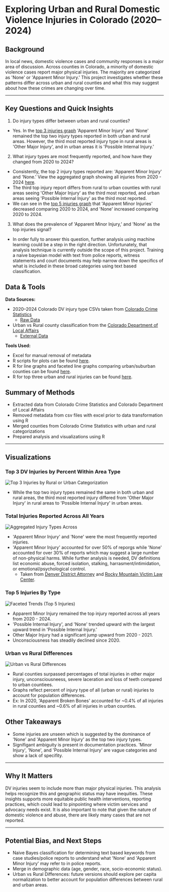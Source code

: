 # Exploring Urban and Rural Domestic Violence Injuries in Colorado (2020–2024)
## Background
In local news, domestic violence cases and community responses is a major area of discussion. Across counties in Colorado, a minority of domestic violence cases report major physical injuries. The majority are categorized as 'None' or 'Apparent Minor Injury.' This project investigates whether these patterns differ across urban and rural counties and what this may suggest about how these crimes are changing over time.

---

## Key Questions and Quick Insights
1. Do injury types differ between urban and rural counties?
  - Yes. In the [top 3 injuries graph](#Top-3-DV-Injuries-by-Percent-Within-Area-Type "Top 3 Rural and Urban Injuries Graph") 'Apparent Minor Injury' and 'None' remained the top two injury types reported in both urban and rural areas. However, the third most reported injury type in rural areas is 'Other Major Injury', and in urban areas it is 'Possible Internal Injury.'

2. What injury types are most frequently reported, and how have they changed from 2020 to 2024?
  - Consistently, the top 2 injury types reported are: 'Apparent Minor Injury' and 'None.' View the aggregated graph showing all injuries from 2020 - 2024 [here](#total-injuries-reported-across-all-years "Total Injuries Reported from 2020-2024 Graph").
  - The third top injury report differs from rural to urban counties with rural areas seeing 'Other Major Injury' as the third most reported, and urban areas seeing 'Possible Internal Injury' as the third most reported.
  - We can see in the [top 5 injuries graph](#top-five-injuries-by-type "Top 5 Injuries Graph") that 'Apparent Minor Injuries' decreased comparing 2020 to 2024, and 'None' increased comparing 2020 to 2024.

3. What does the prevalence of 'Apparent Minor Injury,' and 'None' as the top injuries signal?
  - In order fully to answer this question, further analysis using machine learning could be a step in the right direction. Unfortunately, that analysis technique is currently outside the scope of this project. Training a naive bayesian model with text from police reports, witness statements and court documents may help narrow down the specifics of what is included in these broad categories using text based classification.

## Data & Tools  
**Data Sources:**  
- 2020–2024 Colorado DV injury type CSVs taken from [Colorado Crime Statistics](https://coloradocrimestats.state.co.us/tops)
  - [Raw Data](/raw_data)
- Urban vs Rural county classification from the [Colorado Department of Local Affairs](https://cdola.colorado.gov/colorado-community-classification)
  - [External Data](/external_data)

**Tools Used:**  
- Excel for manual removal of metadata
- R scripts for plots can be found [here](/scripts/dvScript.R).
- R for line graphs and faceted line graphs comparing urban/suburban counties can be found [here](scripts/RuralUrbanPlots.R).
- R for top three urban and rural injuries can be found [here](/scripts/topThreeInjuries.R).

## Summary of Methods  
- Extracted data from Colorado Crime Statistics and Colorado Department of Local Affairs
- Removed metadata from csv files with excel prior to data transformation using R 
- Merged counties from Colorado Crime Statistics with urban and rural categorizations
- Prepared analysis and visualizations using R

---

## Visualizations

### **Top 3 DV Injuries by Percent Within Area Type**
![Top 3 Injuries by Rural or Urban Categorization](/outputs/topThreeByArea.png)
  - While the top two injury types remained the same in both urban and rural areas, the third most reported injury differed from 'Other Major Injury' in rural areas to 'Possible Internal Injury' in urban areas.
 
### **Total Injuries Reported Across All Years** 
![Aggregated Injury Types Across](/outputs/dvBarGraphAggregate.png) 
   - 'Apparent Minor Injury' and 'None' were the most frequently reported injuries.
   - 'Apparent Minor Injury' accounted for over 50% of reporgs while 'None' accounted for over 30% of reports which may suggest a large number of non-physical harms. While further analysis is needed, DV definitions list economic abuse, forced isolation, stalking, harrasment/intimidation, or emotional/psychological control.
      - Taken from [Denver District Attorney](https://www.denverda.org/domestic-violence/) and [Rocky Mountain Victim Law Center](https://www.rmvictimlaw.org/learn/legal-information/criminal/domestic-violence-domestic-abuse).

### **Top 5 Injuries By Type** 
![**Faceted Trends (Top 5 Injuries)**](/outputs/dvTopFiveFaceted.png)
   - Apparent Minor Injury remained the top injury reported across all years from 2020 - 2024. 
   - 'Possible Internal Injury', and 'None' trended upward with the largest upward trend in 'Possible Internal Injury.'
   - Other Major Injury had a significant jump upward from 2020 - 2021.
   - Unconsciousness has steadily declined since 2020.

### **Urban vs Rural Differences**
![**Urban vs Rural Differences**](/outputs/urbanVsRuralPlots.png) 
   - Rural counties surpassed percentages of total injuries in other major injury, unconsciousneess, severe laceration and loss of teeth compared to urban countiees.
   - Graphs reflect percent of injury type of all (urban or rural) injuries to account for population differences.
   - Ex: In 2020, 'Apparent Broken Bones' accounted for ~0.4% of all injuries in rural counties and ~0.6% of all injuries in urban counties.

## Other Takeaways
- Some injuries are unseen which is suggested by the dominance of 'None' and 'Apparent Minor Injury' as the top two injury types.
- Signifigant ambiguity is present in documentation practices. 'Minor Injury', 'None', and 'Possible Internal Injury' are vague categories and show a lack of specifity.

---

## Why It Matters  
DV injuries seem to include more than major physical injuries. This analysis helps recognize this and geographic status may have inequities. These insights supports more equitable public health interventions, reporting practices, which could lead to pinpointing where victim services and advocacy needs exist. It is also important to note that given the nature of domestic violence and abuse, there are likely many cases that are not reported.

---

## Potential Bias, and Next Steps  
- Naive Bayes classification for determining text based keywords from case studies/police reports to understand what 'None' and 'Apparent Minor Injury' may refer to in police reports.
- Merge in demographic data (age, gender, race, socio-economic status).
- Urban vs Rural Differences: future versions should explore per capita normalization to better account for population differences between rural and urban areas.
